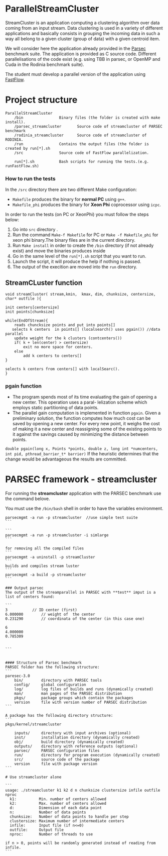 # ParallelStreamCluster
StreamCluster is an application computing a clustering algorithm over data coming from an input stream. Data clustering is used in a variety of different applications and basically consists in grouping the incoming data in such a way all belong to a given cluster (group of data) with a given centroid item.

We will consider here the application already provided in the [Parsec](http://parsec.cs.princeton.edu/ "Parsec web site") benchmark suite. The application is provided as C source code. Different parallelisations of the code exist (e.g. using TBB in parsec, or OpenMP and Cuda in the Rodinia benchmark suite).

The student must develop a parallel version of the application using [FastFlow](http://calvados.di.unipi.it/ "FastFlow web site").

# Project structure

```
ParallelStreamCluster
	/bin    			Binary files (the folder is created with make install).
	/parsec_streamcluster		Source code of streamcluster of PARSEC benchmark
	/rodinia_streamcluster		Source code of streamcluster of RODINIA.
	/run 				Contains the output files (the folder is created by run[*].sh
	/src				Source code of FastFlow parallelization.
	
	run[*].sh			Bash scripts for running the tests.(e.g. runFastFlow.sh)
```

### How to run the tests
In the `/src` directory there are two different Make configuration:
- `Makefile` produces the binary for **normal PC** using `g++`.
- `Makefile_phi` produces the binary for **Xeon Phi** coprocessor using `icpc`.

In order to run the tests (on PC or XeonPhi)  you must follow the steps below:
1. Go into `src` directory .
2. Run the command `Make-f Makefile` for PC or `Make -f Makefile_phi` for xeon phi binary.The binary files are in the current directory.
2. Run `Make install` in order to create  the `/bin` directory (if not already exist) and move the binaries produces inside
3. Go in the same level of the `run[*].sh` script that you want to run. 
4. Launch the script, it will produce the help if nothing is passed.
5. The output of the execition are moved into the `run` directory.


## StreamCLuster function

```
void streamCluster( stream,kmin,  kmax, dim, chunksize, centersize, char* outfile ){

init centers[centersize]
init points[chunksize]

while(EndOfStream){
	reads chuncksize points and put into points[]
   selects k centers  in points[] (localsearch() uses pgain()) //data parallel
	update weight for the k clusters (contcenters())
	if( k + len(center) > centersize)
		exit no more space for centers.
	else
		add k centers to centers[]
}

selects k centers from centers[] with localSearc().
}
```

### pgain function
- The program spends most of its time evaluating the
gain of opening a new center. This operation uses a paral-
lelization scheme which employs static partitioning of data
points.
- The parallel gain computation is implemented in function
`pgain`. Given a preliminary solution, the function computes
how much cost can be saved by opening a new center. For
every new point, it weighs the cost of making it a new center
and reassigning some of the existing points to it against the
savings caused by minimizing the distance between points.

`double pgain(long x, Points *points, double z, long int *numcenters, int pid, pthread_barrier_t* barrier)`
If the heuristic determines that the change would be advantageous the results are committed.


# PARSEC framework - streamcluster

For running the **streamcluster** application with the PARSEC benchmark use the command belove.

You must use the `/bin/bash` shell in order to have the variables environment.
````
parsecmgmt -a run -p streamcluster  //use simple test suite
```

```
parsecmgmt -a run -p streamcluster -i simlarge
```

for removing all the compiled files
```
parsecmgmt -a uninstall -p streamCluster
```
builds and compiles stream luster
```
parsecmgmt -a build -p streamcluster
```

### Output parsec
The output of the streamparallel in PARSEC with **test** imput is a list of centers found:

```
3			// ID center (first)
6.000000		// weight of  the center
0.231290 		// coordinata of the center (in this case one)

6
4.000000
0.785309


```


#### Structure of Parsec benchmark
PARSEC folder has the following structure:
```
paresec-3.0
	bin/		directory with PARSEC tools
	config/		global configuration
	log/		log files of builds and runs (dynamically created)
	man/		man pages of the PARSEC distribution
	pkgs/		package groups which contain the packages
	version		file with version number of PARSEC distribution
```

A package has the following directory structure:
```
pkgs/kernel/streamcluster

	inputs/		directory with input archives (optional)
	inst/		installation directory (dynamically created)
	obj/		build directory (dynamically created)
	outputs/	directory with reference outputs (optional)
	parsec/		PARSEC configuration files
	run/		directory for program execution (dynamically created)
	src/		source code of the package
	version		file with package version
```

# Use streamcluster alone

```
usage: ./streamcluster k1 k2 d n chunksize clustersize infile outfile nproc
  k1:          Min. number of centers allowed
  k2:          Max. number of centers allowed
  d:           Dimension of each data point
  n:           Number of data points
  chunksize:   Number of data points to handle per step
  clustersize: Maximum number of intermediate centers
  infile:      Input file (if n<=0)
  outfile:     Output file
  nproc:       Number of threads to use

if n > 0, points will be randomly generated instead of reading from infile.
```
